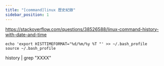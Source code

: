 ```yaml
---
title: "[command]linux 歷史紀錄"
sidebar_position: 1
---
```


https://stackoverflow.com/questions/38526588/linux-command-history-with-date-and-time

```
echo 'export HISTTIMEFORMAT="%d/%m/%y %T "' >> ~/.bash_profile
source ~/.bash_profile
```

history | grep "XXXX"